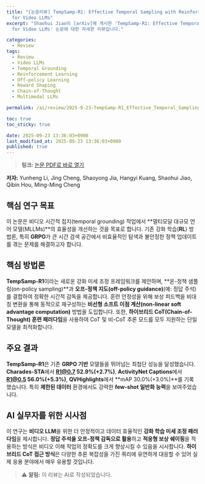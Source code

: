 ```yaml
---
title: "[논문리뷰] TempSamp-R1: Effective Temporal Sampling with Reinforcement Fine-Tuning
  for Video LLMs"
excerpt: "Shaohui Jiao이 [arXiv]에 게시한 'TempSamp-R1: Effective Temporal Sampling with Reinforcement Fine-Tuning
  for Video LLMs' 논문에 대한 자세한 리뷰입니다."

categories:
  - Review
tags:
  - Review
  - Video LLMs
  - Temporal Grounding
  - Reinforcement Learning
  - Off-policy Learning
  - Reward Shaping
  - Chain-of-Thought
  - Multimodal LLMs

permalink: /ai/review/2025-9-23-TempSamp-R1_Effective_Temporal_Sampling_with_Reinforcement_Fine-Tuning_for_Video_LLMs/

toc: true
toc_sticky: true

date: 2025-09-23 13:36:03+0900
last_modified_at: 2025-09-23 13:36:03+0900
published: true
---
```

> **링크:** [논문 PDF로 바로 열기](https://arxiv.org/abs/2509.18056)

**저자:** Yunheng Li, Jing Cheng, Shaoyong Jia, Hangyi Kuang, Shaohui Jiao, Qibin Hou, Ming-Ming Cheng



## 핵심 연구 목표
이 논문은 비디오 시간적 접지(temporal grounding) 작업에서 **멀티모달 대규모 언어 모델(MLLMs)**의 효율성을 개선하는 것을 목표로 합니다. 기존 강화 학습(**RL**) 방법론, 특히 **GRPO**가 큰 시간 검색 공간에서 비효율적인 탐색과 불안정한 정책 업데이트를 겪는 문제를 해결하고자 합니다.

## 핵심 방법론
**TempSamp-R1**이라는 새로운 강화 미세 조정 프레임워크를 제안하며, **온-정책 샘플링(on-policy sampling)**과 **오프-정책 지도(off-policy guidance)**(예: 정답 주석)를 결합하여 정확한 시간적 감독을 제공합니다. 훈련 안정성을 위해 보상 피드백을 비대칭 변환을 통해 동적으로 재구성하는 **비선형 소프트 이점 계산(non-linear soft advantage computation)** 방법을 도입합니다. 또한, **하이브리드 CoT(Chain-of-Thought) 훈련 패러다임**을 사용하여 CoT 및 비-CoT 추론 모드를 모두 지원하는 단일 모델을 최적화합니다.

## 주요 결과
**TempSamp-R1**은 기존 **GRPO 기반** 모델들을 뛰어넘는 최첨단 성능을 달성했습니다. **Charades-STA**에서 **R1@0.7 52.9%(+2.7%)**, **ActivityNet Captions**에서 **R1@0.5 56.0%(+5.3%)**, **QVHighlights**에서 **mAP 30.0%(+3.0%)**를 기록했습니다. 특히 **제한된 데이터** 환경에서도 강력한 **few-shot 일반화 능력**을 보여주었습니다.

## AI 실무자를 위한 시사점
이 연구는 **비디오 LLM**을 위한 더 안정적이고 데이터 효율적인 **강화 학습 미세 조정 패러다임**을 제시합니다. **정답 주석을 오프-정책 감독으로 활용**하고 **적응형 보상 쉐이핑**을 적용하는 방식은 비디오 이해 작업의 정확도를 크게 향상시킬 수 있음을 시사합니다. **하이브리드 CoT 접근 방식**은 다양한 추론 복잡성을 가진 쿼리에 유연하게 대응할 수 있어 실제 응용 분야에서 매우 유용할 것입니다.

> ⚠️ **알림:** 이 리뷰는 AI로 작성되었습니다.